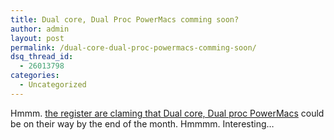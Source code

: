 ```yaml
---
title: Dual core, Dual Proc PowerMacs comming soon?
author: admin
layout: post
permalink: /dual-core-dual-proc-powermacs-comming-soon/
dsq_thread_id:
  - 26013798
categories:
  - Uncategorized
---
```

Hmmm. [the register are claming that Dual core, Dual proc PowerMacs][1] could be on their way by the end of the month. Hmmmm. Interesting&#8230;

 [1]: http://www.theregister.co.uk/2005/09/16/apple_dual-core_g5/